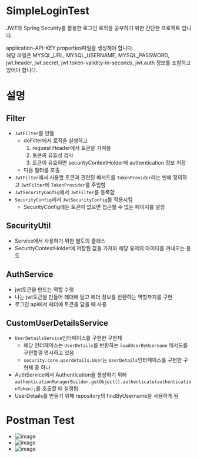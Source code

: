 # SimpleLoginTest

JWT와 Spring Security를 활용한 로그인 로직을 공부하기 위한 간단한 프로젝트 입니다.

application-API-KEY.properties파일을 생성해야 합니다. <br>
해당 파일은 MYSQL_URL, MYSQL_USERNAME, MYSQL_PASSWORD, jwt.header, jwt.secret, jwt.token-validity-in-seconds, jwt.auth 정보를 포함하고 있어야 합니다.

# 설명
## Filter
- `JwtFilter`를 만듦
  - doFilter에서 로직을 실행하고
    1. request Header에서 토큰을 가져옴
    2. 토큰의 유효성 검사
    3. 토큰이 유효하면 securityContextHolder에 authentication 정보 저장
  - 다음 필터를 호출
- `JwtFilter`에서 사용할 토큰과 관련된 메서드를 `TokenProvider`라는 빈에 정의하고 `JwtFilter`에 `TokenProvider`를 주입함
- `JwtSecurityConfig`에서 `JwtFilter`를 등록함
- `SecurityConfig`에서 `JwtSecurityConfig`를 적용시킴
  - SecurityConfig에는 토큰이 없으면 접근할 수 없는 페이지를 설정

## SecurityUtil

- Service에서 사용하기 위한 별도의 클래스
- SecurityContextHolder에 저장된 값을 가져와 해당 유저의 아이디를 꺼내오는 용도

## AuthService

- jwt토큰을 만드는 역할 수행
- 나는 jwt토큰을 만들어 헤더에 담고 헤더 정보를 반환하는 역할까지를 구현
- 로그인 api에서 헤더에 토큰을 담을 때 사용

## CustomUserDetailsService

- `UserDetailsService`인터페이스를 구현한 구현체
  - 해당 인터페이스는 `UserDetails`를 반환하는 `loadUserByUsername` 메서드를 구현할껄 명시하고 있음
  - `security.core.userdetails.User`는 `UserDetails`인터페이스를 구현한 구현체 중 하나
- AuthService에서 Authentication을 생성하기 위해 `authenticationManagerBuilder.getObject().authenticate(authenticationToken);`를 호출할 때 실행됨
- UserDetails를 만들기 위해 repository의 findByUsername을 사용하게 됨

# Postman Test

- ![image](https://user-images.githubusercontent.com/25142537/216815699-19465b98-92a6-4fce-b028-b902959add81.png)
- ![image](https://user-images.githubusercontent.com/25142537/216815689-a11911d1-5762-4cd8-a703-8841d65abd29.png)
- ![image](https://user-images.githubusercontent.com/25142537/216815716-4b8f9bec-599f-42aa-9f57-0b33d4626dde.png)


